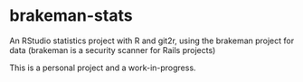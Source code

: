 # brakeman-stats
An RStudio statistics project with R and git2r, using the brakeman project for data (brakeman is a security scanner for Rails projects)

This is a personal project and a work-in-progress.
